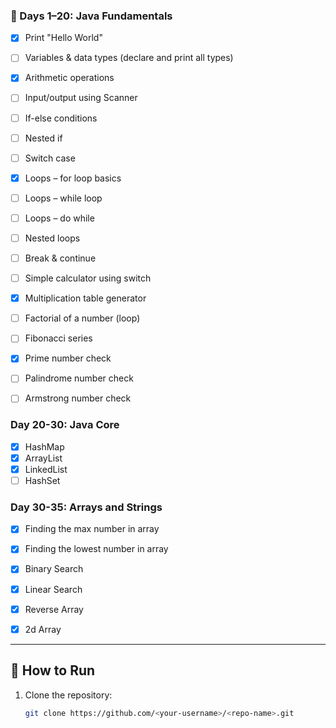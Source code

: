 

### 📘 Days 1–20: Java Fundamentals
- [x] Print "Hello World"  
- [ ] Variables & data types (declare and print all types)  
- [x] Arithmetic operations  
- [ ] Input/output using Scanner  
- [ ] If-else conditions  
- [ ] Nested if  
- [ ] Switch case  
- [x] Loops – for loop basics  
- [ ] Loops – while loop  
- [ ] Loops – do while  
- [ ] Nested loops  
- [ ] Break & continue  
- [ ] Simple calculator using switch  
- [x] Multiplication table generator  
- [ ] Factorial of a number (loop)  
- [ ] Fibonacci series  
- [x] Prime number check  
- [ ] Palindrome number check  
- [ ] Armstrong number check  


### Day 20-30: Java Core
- [x] HashMap
- [x] ArrayList
- [x] LinkedList
- [ ] HashSet

### Day 30-35: Arrays and Strings
 - [x] Finding the max number in array
 - [x] Finding the lowest number in array
 - [x] Binary Search
 - [x] Linear Search
 - [x] Reverse Array
 - [x] 2d Array
 


---

## 🔧 How to Run

1. Clone the repository:
   ```bash
   git clone https://github.com/<your-username>/<repo-name>.git
